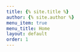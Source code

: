 ```yaml
---
title: {% site.title %}
author: {% site.author %}
menu_item: true
menu_title: Home
layout: default
order: 1
---
```

